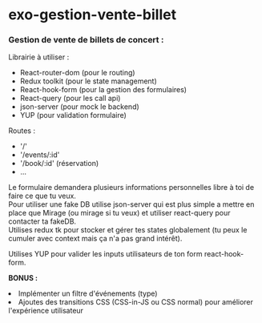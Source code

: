 
# exo-gestion-vente-billet
### Gestion de vente de billets de concert : 
 
<p>
Librairie à utiliser : <br>
<ul>
<li>React-router-dom (pour le routing)</li>
<li>Redux toolkit (pour le state management)</li>
<li>React-hook-form (pour la gestion des formulaires) </li>
<li>React-query (pour les call api) </li>
<li>json-server (pour mock le backend) </li>
<li>YUP (pour validation formulaire)</li>
</ul>
</p>

<p>
 Routes :
 <ul>
<li>'/' </li>
<li>'/events/:id' </li>
<li>'/book/:id' (réservation) </li>
<li>... </li>
</ul>
</p>

<p>
Le formulaire demandera plusieurs informations personnelles libre à toi de faire ce que tu veux. <br>
Pour utiliser une fake DB utilise json-server qui est plus simple a mettre en place que Mirage (ou mirage si tu veux) et utiliser react-query pour contacter ta fakeDB. <br>
Utilises redux tk pour stocker et gérer tes states globalement (tu peux le cumuler avec context mais ça n'a pas grand intérêt).
</p>
 
<p>
Utilises YUP pour valider les inputs utilisateurs de ton form react-hook-form.
</p>

<p>
<strong>BONUS : </strong> <br>
<li>Implémenter un filtre d'événements (type) </li>
<li>Ajoutes des transitions CSS (CSS-in-JS ou CSS normal) pour améliorer l'expérience utilisateur</li>
</p>
